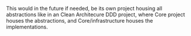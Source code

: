 This would in the future if needed, be its own project housing all abstractions like in an Clean Architecure DDD project, where Core project houses the abstractions, and Core/infrastructure houses the implementations.